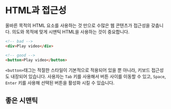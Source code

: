 # HTML과 접근성
올바른 목적의 HTML 요소를 사용하는 것 만으로 수많은 웹 콘텐츠가 접근성을 갖춥니다.
의도와 목적에 맞게 시맨틱 HTML을 사용하는 것이 중요합니다.

```html
<!-- bad -->
<div>Play video</div>

<!-- good -->
<button>Play video</button>
```
`<button>`태그는 적절한 스타일이 기본적으로 적용되어 있을 뿐 아니라,
키보드 접근성도 내장되어 있습니다.
사용자는 `Tab` 키를 사용해서 버튼 사이를 이동할 수 있고,
`Space`, `Enter` 키를 사용해 선택된 버튼을 활성화 시킬 수 있습니다.

## 좋은 시맨틱